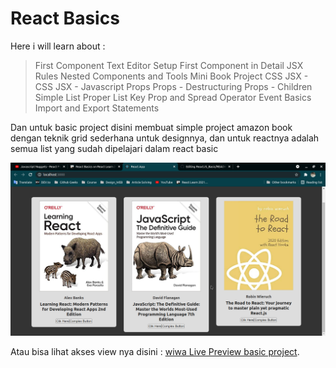 # React Basics

Here i will learn about :

> First Component
> Text Editor Setup
> First Component in Detail
> JSX Rules
> Nested Components and Tools
> Mini Book Project
> CSS
> JSX - CSS
> JSX - Javascript
> Props
> Props - Destructuring
> Props - Children
> Simple List
> Proper List
> Key Prop and Spread Operator
> Event Basics
> Import and Export Statements

Dan untuk basic project disini membuat simple project amazon book dengan teknik grid sederhana untuk designnya,
dan untuk reactnya adalah semua list yang sudah dipelajari dalam react basic 

![dasar react js with grid.](/Images/SS-Wiwa-1.png "Screenshot basic react project")

Atau bisa lihat akses view nya disini : [wiwa Live Preview basic project](https://wiwa-reactbasicprojectbegin.netlify.app/).
